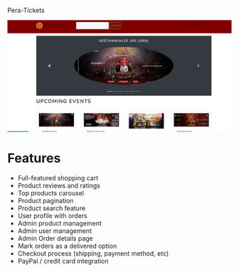 Pera-Tickets


![Screenshot](https://github.com/nisala1997/Pera-Tickets/raw/main/static/images/Screenshot%20(663).png)





# Features
* Full-featured shopping cart
* Product reviews and ratings
* Top products carousel
* Product pagination
* Product search feature
* User profile with orders
* Admin product management
* Admin user management
* Admin Order details page
* Mark orders as a delivered option
* Checkout process (shipping, payment method, etc)
* PayPal / credit card integration



